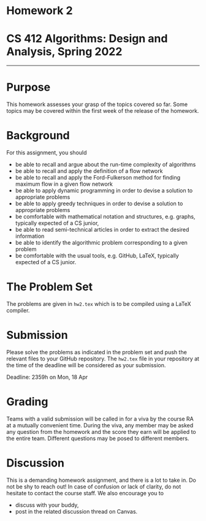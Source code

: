 # Homework 2
# CS 412 Algorithms: Design and Analysis, Spring 2022

-----

# Purpose

This homework assesses your grasp of the topics covered so far. Some topics may be covered within the first week of the release of the homework. 

# Background

For this assignment, you should

- be able to recall and argue about the run-time complexity of algorithms
- be able to recall and apply the definition of a flow network
- be able to recall and apply the Ford-Fulkerson method for finding maximum flow in a given flow network
- be able to apply dynamic programming in order to devise a solution to appropriate problems
- be able to apply greedy techniques in order to devise a solution to appropriate problems
- be comfortable with mathematical notation and structures, e.g. graphs, typically expected of a CS junior,
- be able to read semi-technical articles in order to extract the desired information
- be able to identify the algorithmic problem corresponding to a given problem
- be comfortable with the usual tools, e.g. GitHub, LaTeX, typically expected of a CS junior.

# The Problem Set

The problems are given in `hw2.tex` which is to be compiled using a LaTeX compiler.

# Submission

Please solve the problems as indicated in the problem set and push the relevant files to your GitHub repository. The `hw2.tex` file in your repository at the time of the deadline will be considered as your submission.

Deadline: 2359h on Mon, 18 Apr

# Grading

Teams with a valid submission will be called in for a viva by the course RA at a mutually convenient time. During the viva, any member may be asked any question from the homework and the score they earn will be applied to the entire team. Different questions may be posed to different members.

# Discussion

This is a demanding homework assignment, and there is a lot to take in. Do not be shy to reach out! In case of confusion or lack of clarity, do not hesitate to contact the course staff. We also encourage you to

- discuss with your buddy,
- post in the related discussion thread on Canvas.
